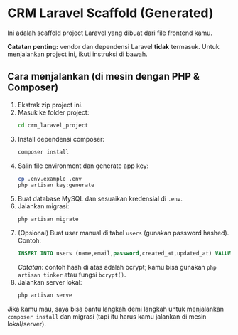 # CRM Laravel Scaffold (Generated)

Ini adalah scaffold project Laravel yang dibuat dari file frontend kamu.

**Catatan penting:** vendor dan dependensi Laravel **tidak** termasuk. Untuk menjalankan project ini, ikuti instruksi di bawah.

## Cara menjalankan (di mesin dengan PHP & Composer)

1. Ekstrak zip project ini.
2. Masuk ke folder project:
   ```bash
   cd crm_laravel_project
   ```
3. Install dependensi composer:
   ```bash
   composer install
   ```
4. Salin file environment dan generate app key:
   ```bash
   cp .env.example .env
   php artisan key:generate
   ```
5. Buat database MySQL dan sesuaikan kredensial di `.env`.
6. Jalankan migrasi:
   ```bash
   php artisan migrate
   ```
7. (Opsional) Buat user manual di tabel `users` (gunakan password hashed). Contoh:
   ```sql
   INSERT INTO users (name,email,password,created_at,updated_at) VALUES ('Admin','admin@example.com','$2y$10$xxxxxxxxxxxxxxxxxxxxxxxxxxxxxxxxxxxxxxxxxxxxxxxxxxxx', NOW(), NOW());
   ```
   _Catatan_: contoh hash di atas adalah bcrypt; kamu bisa gunakan `php artisan tinker` atau fungsi `bcrypt()`.
8. Jalankan server lokal:
   ```bash
   php artisan serve
   ```

Jika kamu mau, saya bisa bantu langkah demi langkah untuk menjalankan `composer install` dan migrasi (tapi itu harus kamu jalankan di mesin lokal/server).

